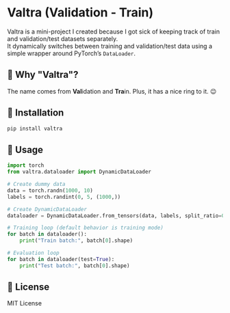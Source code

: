 # Valtra (Validation - Train)

Valtra is a mini-project I created because I got sick of keeping track of train and validation/test datasets separately.  
It dynamically switches between training and validation/test data using a simple wrapper around PyTorch’s `DataLoader`.

## 📌 Why "Valtra"?
The name comes from **Val**idation and **Tra**in. Plus, it has a nice ring to it. 😉

## 🚀 Installation
```bash
pip install valtra
```

## 🔧 Usage
```python
import torch
from valtra.dataloader import DynamicDataLoader

# Create dummy data
data = torch.randn(1000, 10)
labels = torch.randint(0, 5, (1000,))

# Create DynamicDataLoader
dataloader = DynamicDataLoader.from_tensors(data, labels, split_ratio=0.8, batch_size=32)

# Training loop (default behavior is training mode)
for batch in dataloader():
    print("Train batch:", batch[0].shape)

# Evaluation loop
for batch in dataloader(test=True):
    print("Test batch:", batch[0].shape)
```

## 📜 License
MIT License
